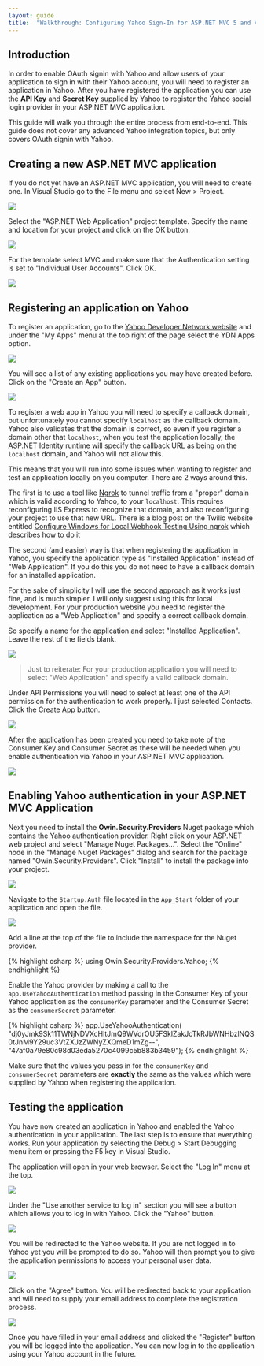 ```yaml
---
layout: guide
title:  "Walkthrough: Configuring Yahoo Sign-In for ASP.NET MVC 5 and Visual Studio 2013"
---
```


## Introduction

In order to enable OAuth signin with Yahoo and allow users of your application to sign in with their Yahoo account, you will need to register an application in Yahoo. After you have registered the application you can use the **API Key** and **Secret Key** supplied by Yahoo to register the Yahoo social login provider in your ASP.NET MVC application.

This guide will walk you through the entire process from end-to-end. This guide does not cover any advanced Yahoo integration topics, but only covers OAuth signin with Yahoo.

## Creating a new ASP.NET MVC application

If you do not yet have an ASP.NET MVC application, you will need to create one. In Visual Studio go to the File menu and select New > Project.

![](/images/guides/yahoo/mvc5/file-new-project.png)

Select the "ASP.NET Web Application" project template. Specify the name and location for your project and click on the OK button.

![](/images/guides/yahoo/mvc5/new-project-dialog.png)

For the template select MVC and make sure that the Authentication setting is set to "Individual User Accounts". Click OK.

![](/images/guides/yahoo/mvc5/aspnet-project-type-dialog.png)

## Registering an application on Yahoo

To register an application, go to the [Yahoo Developer Network website](https://developer.yahoo.com/) and under the "My Apps" menu at the top right of the page select the YDN Apps option.

![](/images/guides/yahoo/mvc5/yahoo-apps-menu.png)

You will see a list of any existing applications you may have created before.  Click on the "Create an App" button.

![](/images/guides/yahoo/mvc5/yahoo-projects-list.png)

To register a web app in Yahoo you will need to specify a callback domain, but unfortunately you cannot specify `localhost` as the callback domain. Yahoo also validates that the domain is correct, so even if you register a domain other that `localhost`, when you test the application locally, the ASP.NET Identity runtime will specify the callback URL as being on the `localhost` domain, and Yahoo will not allow this. 

This means that you will run into some issues when wanting to register and test an application locally on you computer. There are 2 ways around this.

The first is to use a tool like [Ngrok](https://ngrok.com/) to tunnel traffic from a "proper" domain which is valid according to Yahoo, to your `localhost`. This requires reconfiguring IIS Express to recognize that domain, and also reconfiguring your project to use that new URL. There is a blog post on the Twilio website entitled [Configure Windows for Local Webhook Testing Using ngrok](https://www.twilio.com/blog/2014/03/configure-windows-for-local-webhook-testing-using-ngrok.html) which describes how to do it

The second (and easier) way is that when registering the application in Yahoo, you specify the application type as "Installed Application" instead of "Web Application". If you do this you do not need to have a callback domain for an installed application.

For the sake of simplicity I will use the second approach as it works just fine, and is much simpler. I will only suggest using this for local development. For your production website you need to register the application as a "Web Application" and specify a correct callback domain.

So specify a name for the application and select "Installed Application". Leave the rest of the fields blank.

![](/images/guides/yahoo/mvc5/yahoo-create-app-1.png)

> Just to reiterate: For your production application you will need to select "Web Application" and specify a valid callback domain.

Under API Permissions you will need to select at least one of the API permission for the authentication to work properly. I just selected Contacts. Click the Create App button.

![](/images/guides/yahoo/mvc5/yahoo-create-app-2.png)

After the application has been created you need to take note of the Consumer Key and Consumer Secret as these will be needed when you enable authentication via Yahoo in your ASP.NET MVC application.

![](/images/guides/yahoo/mvc5/yahoo-client-id-and-secret.png)

## Enabling Yahoo authentication in your ASP.NET MVC Application

Next you need to install the **Owin.Security.Providers** Nuget package which contains the Yahoo authentication provider.  Right click on your ASP.NET web project and select "Manage Nuget Packages...". Select the "Online" node in the "Manage Nuget Packages" dialog and search for the package named "Owin.Security.Providers".  Click "Install" to install the package into your project.

![](/images/guides/yahoo/mvc5/nuget-package-dialog.png)

Navigate to the `Startup.Auth` file located in the `App_Start` folder of your application and open the file.

![](/images/guides/yahoo/mvc5/solution-explorer-startup-auth.png)

Add a line at the top of the file to include the namespace for the Nuget provider.

{% highlight csharp %}
using Owin.Security.Providers.Yahoo;
{% endhighlight %}

Enable the Yahoo provider by making a call to the `app.UseYahooAuthentication` method passing in the Consumer Key of your Yahoo application as the `consumerKey` parameter and the Consumer Secret as the `consumerSecret` parameter.

{% highlight csharp %}
app.UseYahooAuthentication(
	"dj0yJmk9Sk11TWNjNDVXcHltJmQ9WVdrOU5FSklZakJoTkRJbWNHbzlNQS0tJnM9Y29uc3VtZXJzZWNyZXQmeD1mZg--",
	"47af0a79e80c98d03eda5270c4099c5b883b3459");
{% endhighlight %}

Make sure that the values you pass in for the `consumerKey` and `consumerSecret` parameters are **exactly** the same as the values which were supplied by Yahoo when registering the application.

## Testing the application

You have now created an application in Yahoo and enabled the Yahoo authentication in your application.  The last step is to ensure that everything works.  Run your application by selecting the Debug > Start Debugging menu item or pressing the F5 key in Visual Studio.

The application will open in your web browser.  Select the "Log In" menu at the top.

![](/images/guides/yahoo/mvc5/application-start-screen.png)

Under the "Use another service to log in" section you will see a button which allows you to log in with Yahoo.  Click the "Yahoo" button.

![](/images/guides/yahoo/mvc5/application-login-screen.png)

You will be redirected to the Yahoo website.  If you are not logged in to Yahoo yet you will be prompted to do so.  Yahoo will then prompt you to give the application permissions to access your personal user data.

![](/images/guides/yahoo/mvc5/authorize-application.png)

Click on the "Agree" button.  You will be redirected back to your application and will need to supply your email address to complete the registration process.

![](/images/guides/yahoo/mvc5/complete-registration.png)

Once you have filled in your email address and clicked the "Register" button you will be logged into the application.  You can now log in to the application using your Yahoo account in the future.